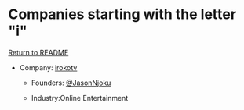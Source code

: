 # Companies starting with the letter "i"

[Return to README](../README.md)

- Company: [irokotv](https://irokotv.com/)

  - Founders: [@JasonNjoku](https://twitter.com/JasonNjoku)

  - Industry:Online Entertainment